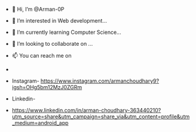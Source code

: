 - 👋 Hi, I’m @Arman-0P
- 👀 I’m interested in Web development...
- 🌱 I’m currently learning Computer Science...
- 💞️ I’m looking to collaborate on ...
- 📫 You can reach me on
- 
- Instagram- https://www.instagram.com/armanchoudhary9?igsh=OHg5bm12MzJ0ZGRm

- Linkedin-
- https://www.linkedin.com/in/arman-choudhary-363440210?utm_source=share&utm_campaign=share_via&utm_content=profile&utm_medium=android_app
  

<!---
Arman-0P/Arman-0P is a ✨ special ✨ repository because its `README.md` (this file) appears on your GitHub profile.
You can click the Preview link to take a look at your changes.
--->
